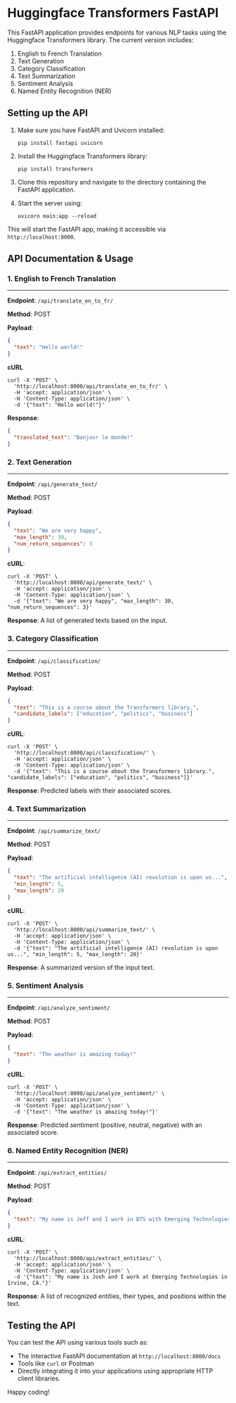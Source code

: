 # Huggingface Transformers FastAPI

This FastAPI application provides endpoints for various NLP tasks using the Huggingface Transformers library. The current version includes:

1. English to French Translation
2. Text Generation
3. Category Classification
4. Text Summarization
5. Sentiment Analysis
6. Named Entity Recognition (NER)

## Setting up the API

1. Make sure you have FastAPI and Uvicorn installed:

   ```
   pip install fastapi uvicorn
   ```

2. Install the Huggingface Transformers library:

   ```
   pip install transformers
   ```

3. Clone this repository and navigate to the directory containing the FastAPI application.

4. Start the server using:
   ```
   uvicorn main:app --reload
   ```

This will start the FastAPI app, making it accessible via `http://localhost:8000`.

## API Documentation & Usage

### 1. English to French Translation

---

**Endpoint**: `/api/translate_en_to_fr/`

**Method**: POST

**Payload**:

```json
{
  "text": "Hello world!"
}
```

**cURL**

```
curl -X 'POST' \
  'http://localhost:8000/api/translate_en_to_fr/' \
  -H 'accept: application/json' \
  -H 'Content-Type: application/json' \
  -d '{"text": "Hello world!"}'
```

**Response**:

```json
{
  "translated_text": "Bonjour le monde!"
}
```

### 2. Text Generation

---

**Endpoint**: `/api/generate_text/`

**Method**: POST

**Payload**:

```json
{
  "text": "We are very happy",
  "max_length": 30,
  "num_return_sequences": 3
}
```

**cURL**:

```
curl -X 'POST' \
  'http://localhost:8000/api/generate_text/' \
  -H 'accept: application/json' \
  -H 'Content-Type: application/json' \
  -d '{"text": "We are very happy", "max_length": 30, "num_return_sequences": 3}'
```

**Response**:
A list of generated texts based on the input.

### 3. Category Classification

---

**Endpoint**: `/api/classification/`

**Method**: POST

**Payload**:

```json
{
  "text": "This is a course about the Transformers library.",
  "candidate_labels": ["education", "politics", "business"]
}
```

**cURL**:

```
curl -X 'POST' \
  'http://localhost:8000/api/classification/' \
  -H 'accept: application/json' \
  -H 'Content-Type: application/json' \
  -d '{"text": "This is a course about the Transformers library.", "candidate_labels": ["education", "politics", "business"]}'

```

**Response**:
Predicted labels with their associated scores.

### 4. Text Summarization

---

**Endpoint**: `/api/summarize_text/`

**Method**: POST

**Payload**:

```json
{
  "text": "The artificial intelligence (AI) revolution is upon us...",
  "min_length": 5,
  "max_length": 20
}
```

**cURL**:

```
curl -X 'POST' \
  'http://localhost:8000/api/summarize_text/' \
  -H 'accept: application/json' \
  -H 'Content-Type: application/json' \
  -d '{"text": "The artificial intelligence (AI) revolution is upon us...", "min_length": 5, "max_length": 20}'

```

**Response**:
A summarized version of the input text.

### 5. Sentiment Analysis

---

**Endpoint**: `/api/analyze_sentiment/`

**Method**: POST

**Payload**:

```json
{
  "text": "The weather is amazing today!"
}
```

**cURL**:

```
curl -X 'POST' \
  'http://localhost:8000/api/analyze_sentiment/' \
  -H 'accept: application/json' \
  -H 'Content-Type: application/json' \
  -d '{"text": "The weather is amazing today!"}'

```

**Response**:
Predicted sentiment (positive, neutral, negative) with an associated score.

### 6. Named Entity Recognition (NER)

---

**Endpoint**: `/api/extract_entities/`

**Method**: POST

**Payload**:

```json
{
  "text": "My name is Jeff and I work in BTS with Emerging Technologies in Irvine, CA."
}
```

**cURL**:

```
curl -X 'POST' \
  'http://localhost:8000/api/extract_entities/' \
  -H 'accept: application/json' \
  -H 'Content-Type: application/json' \
  -d '{"text": "My name is Josh and I work at Emerging Technologies in Irvine, CA."}'

```

**Response**:
A list of recognized entities, their types, and positions within the text.

## Testing the API

You can test the API using various tools such as:

- The interactive FastAPI documentation at `http://localhost:8000/docs`
- Tools like `curl` or Postman
- Directly integrating it into your applications using appropriate HTTP client libraries.

Happy coding!
